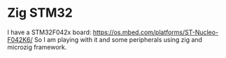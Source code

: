 # Zig STM32

I have a STM32F042x board: https://os.mbed.com/platforms/ST-Nucleo-F042K6/
So I am playing with it and some peripherals using zig and microzig framework.
